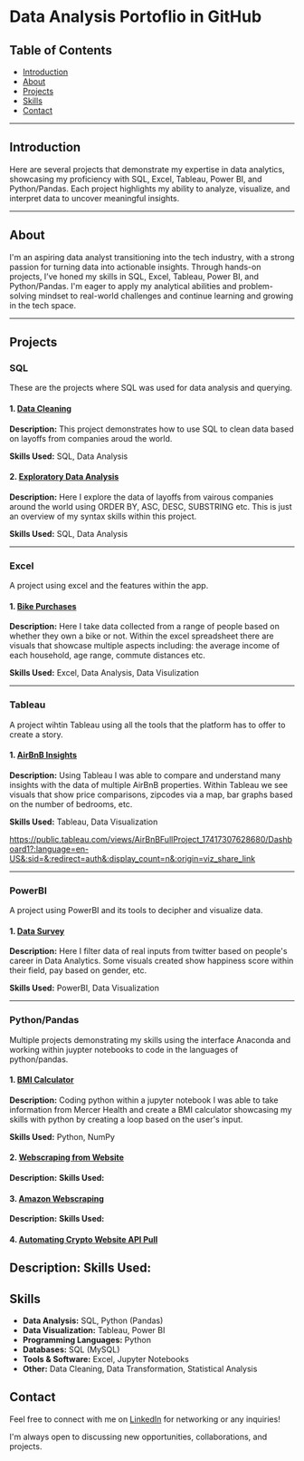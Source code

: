 # Data Analysis Portoflio in GitHub

## Table of Contents

- [Introduction](#introduction)
- [About](#about)
- [Projects](#projects)
- [Skills](#skills)
- [Contact](#contact)

--- 

## Introduction

Here are several projects that demonstrate my expertise in data analytics, showcasing my proficiency with SQL, Excel, Tableau, Power BI, and Python/Pandas. Each project highlights my ability to analyze, visualize, and interpret data to uncover meaningful insights.

---

## About 

I'm an aspiring data analyst transitioning into the tech industry, with a strong passion for turning data into actionable insights. Through hands-on projects, I’ve honed my skills in SQL, Excel, Tableau, Power BI, and Python/Pandas. I'm eager to apply my analytical abilities and problem-solving mindset to real-world challenges and continue learning and growing in the tech space.

---

## Projects 

### SQL 
These are the projects where SQL was used for data analysis and querying.


#### 1. [Data Cleaning](https://github.com/taylerchambers/Data-Analyst-Portfolio-Projects/blob/a43d6d9e2b1155c9d25798ce6fe0dfb9789fd2bb/Data%20Cleaning%20Project%20(1).sql)
**Description:**
This project demonstrates how to use SQL to clean data based on layoffs from companies aroud the world.

**Skills Used:** SQL, Data Analysis

#### 2. [Exploratory Data Analysis](https://github.com/taylerchambers/Data-Analyst-Portfolio-Projects/blob/0369bb70608b99e519e46c2373a96345c02ced71/Exploratory%20Data%20Analysis.sql)
**Description:**
Here I explore the data of layoffs from vairous companies around the world using ORDER BY, ASC, DESC, SUBSTRING etc. This is just an overview of my syntax skills within this project.

**Skills Used:** SQL, Data Analysis

---

### Excel 
A project using excel and the features within the app. 


#### 1. [Bike Purchases](https://github.com/taylerchambers/Data-Analyst-Portfolio-Projects/blob/8a081061102a0d91fad2e651040caa15f2c6702f/Excel%20Project%20(Bike%20Purchases).xlsx)
**Description:** 
Here I take data collected from a range of people based on whether they own a bike or not. Within the excel spreadsheet there are visuals that showcase multiple aspects including: the average income of each household, age range, commute distances etc. 

**Skills Used:** Excel, Data Analysis, Data Visulization 

---

### Tableau
A project wihtin Tableau using all the tools that the platform has to offer to create a story.


#### 1. [AirBnB Insights](https://github.com/taylerchambers/Data-Analyst-Portfolio-Projects/blob/86358f33e8b43c7eef4c11ec5cb83d65a54b06b8/AirBnB%20Full%20Project.twb)
**Description:** 
Using Tableau I was able to compare and understand many insights with the data of multiple AirBnB properties. Within Tableau we see visuals that show price comparisons, zipcodes via a map, bar graphs based on the number of bedrooms, etc. 

**Skills Used:** Tableau, Data Visualization

https://public.tableau.com/views/AirBnBFullProject_17417307628680/Dashboard1?:language=en-US&:sid=&:redirect=auth&:display_count=n&:origin=viz_share_link

--- 

### PowerBI
A project using PowerBI and its tools to decipher and visualize data. 


#### 1. [Data Survey](https://github.com/taylerchambers/Data-Analyst-Portfolio-Projects/blob/9c20c064873492635219046a68c47bcb9a941602/Power%20BI%20Project%20(data%20survey).pbix)
**Description:** 
Here I filter data of real inputs from twitter based on people's career in Data Analytics. Some visuals created show happiness score within their field, pay based on gender, etc. 

**Skills Used:** PowerBI, Data Visualization

---

### Python/Pandas
Multiple projects demonstrating my skills using the interface Anaconda and working within juypter notebooks to code in the languages of python/pandas. 


#### 1. [BMI Calculator](https://github.com/taylerchambers/Data-Analyst-Portfolio-Projects/blob/1a0b8d48c1203b680f173f01a191f3d42e52054a/BMI%20Calculator%20(Project).ipynb)
**Description:** 
Coding python within a jupyter notebook I was able to take information from Mercer Health and create a BMI calculator showcasing my skills with python by creating a loop based on the user's input. 

**Skills Used:** Python, NumPy

#### 2. [Webscraping from Website](https://github.com/taylerchambers/Data-Analyst-Portfolio-Projects/blob/a77aff43384da37c1d83d837d8548f9b21ac134c/Scraping%20Data%20from%20Website%20Project.ipynb)
**Description:** 
**Skills Used:**
#### 3. [Amazon Webscraping](https://github.com/taylerchambers/Data-Analyst-Portfolio-Projects/blob/172af9b40c57564418294f64914b45533fddd736/Amazon%20Web%20Scraper%20Project.ipynb)
**Description:** 
**Skills Used:**
#### 4. [Automating Crypto Website API Pull]()
**Description:** 
**Skills Used:**
---

## Skills

- **Data Analysis:** SQL, Python (Pandas)
- **Data Visualization:** Tableau, Power BI
- **Programming Languages:** Python
- **Databases:** SQL (MySQL)
- **Tools & Software:** Excel, Jupyter Notebooks
- **Other:** Data Cleaning, Data Transformation, Statistical Analysis

## Contact 

Feel free to connect with me on [LinkedIn](https://www.linkedin.com/in/taylerchambers/) for networking or any inquiries!

I'm always open to discussing new opportunities, collaborations, and projects.
